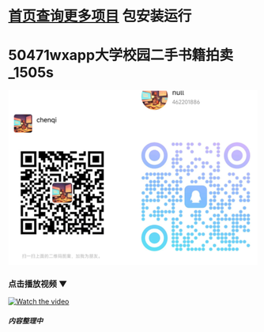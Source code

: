 # [首页查询更多项目](https://github.com/GraduationProject-weixin) 包安装运行


# 50471wxapp大学校园二手书籍拍卖_1505s

![picture](https://raw.githubusercontent.com/GraduationProject-springboot/.github/main/img/wx.png)

### 点击播放视频 ▼
[![Watch the video](https://i.sstatic.net/Vp2cE.png)]()


#####   内容整理中  











